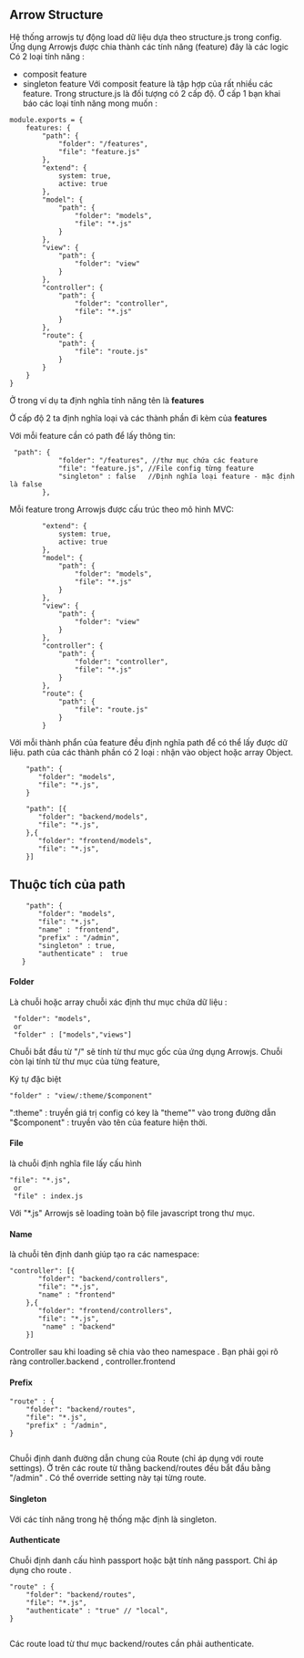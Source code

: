 ## Arrow Structure
Hệ thống arrowjs tự động load dữ liệu dựa theo structure.js trong config.
Ứng dụng Arrowjs được chia thành các tính năng (feature) đây là các logic
Có 2 loại tính năng :
-  composit feature
-  singleton feature
Với composit feature là tập hợp của rất nhiều các feature.
Trong structure.js là đối tượng có 2 cấp độ.
Ở cấp 1 bạn khai báo các loại tính năng mong muốn :

```
module.exports = {
    features: {
        "path": {
            "folder": "/features",
            "file": "feature.js"
        },
        "extend": {
            system: true,
            active: true
        },
        "model": {
            "path": {
                "folder": "models",
                "file": "*.js"
            }
        },
        "view": {
            "path": {
                "folder": "view"
            }
        },
        "controller": {
            "path": {
                "folder": "controller",
                "file": "*.js"
            }
        },
        "route": {
            "path": {
                "file": "route.js"
            }
        }
    }
}
```

Ở trong ví dụ ta định nghĩa tính năng tên là **features**

Ở cấp độ 2 ta định nghĩa loại và các thành phần đi kèm của **features**

Với mỗi feature cần có path để lấy thông tin:

```
 "path": {
            "folder": "/features", //thư mục chứa các feature
            "file": "feature.js", //File config từng feature
            "singleton" : false   //Định nghĩa loại feature - mặc định là false         
        },
 ```
	
Mỗi feature trong Arrowjs được cấu trúc theo mô hình MVC: 

```
		"extend": {
            system: true,
            active: true
        },
        "model": {
            "path": {
                "folder": "models",
                "file": "*.js"
            }
        },
        "view": {
            "path": {
                "folder": "view"
            }
        },
        "controller": {
            "path": {
                "folder": "controller",
                "file": "*.js"
            }
        },
        "route": {
            "path": {
                "file": "route.js"
            }
        }

```	
Với mỗi thành phẩn của feature đều định nghĩa path để có thể lấy được dữ liệu.
path của các thành phần có 2 loại : nhận vào object hoặc array Object.

```
	"path": {
       "folder": "models", 
       "file": "*.js",
	}
```

```
	"path": [{
       "folder": "backend/models", 
       "file": "*.js",
	},{
       "folder": "frontend/models", 
       "file": "*.js",
	}]
```
## Thuộc tích của path


```
	"path": {
       "folder": "models", 
       "file": "*.js",
       "name" : "frontend",
       "prefix" : "/admin",
       "singleton" : true,
       "authenticate" :  true
   }
```
#### Folder 
Là chuỗi hoặc array chuỗi xác định thư mục chứa dữ liệu :

```
 "folder": "models", 
 or
 "folder" : ["models","views"]
```
Chuỗi bắt đầu từ "/" sẽ tính từ thư mục gốc của ứng dụng Arrowjs.
Chuỗi còn lại tính từ thư mục của từng feature,

Ký tự đặc biệt

```
"folder" : "view/:theme/$component"
```
":theme" : truyền giá trị config có key là "theme"" vào trong đường dẫn
"$component" : truyền vào tên của feature hiện thời.

#### File
là chuỗi định nghĩa file lấy cấu hình
```
"file": "*.js", 
 or
 "file" : index.js
```
Với "*.js" Arrowjs sẽ loading toàn bộ file javascript trong thư mục.
#### Name
là chuỗi tên định danh giúp tạo ra các namespace:

```
"controller": [{
       "folder": "backend/controllers", 
       "file": "*.js",
       "name" : "frontend"
	},{
       "folder": "frontend/controllers", 
       "file": "*.js",
        "name" : "backend"
	}]
```
Controller sau khi loading sẽ chia vào theo namespace . Bạn phải gọi rõ ràng controller.backend , controller.frontend

#### Prefix

```
"route" : {
	"folder": "backend/routes", 
    "file": "*.js",
	"prefix" : "/admin",
}
      
```
Chuỗi định danh đường dẫn chung của Route (chỉ áp dụng với route settings). Ở trên các route từ thằng backend/routes đều bắt đầu bằng "/admin" . Có thể  override setting này tại từng route.

#### Singleton
Với các tính năng trong hệ thống mặc định là singleton.

#### Authenticate
Chuỗi định danh cấu hình passport hoặc bật tính năng passport. Chỉ áp dụng cho route . 
```
"route" : {
	"folder": "backend/routes", 
    "file": "*.js",
	"authenticate" : "true" // "local",
} 
      
```
Các route load từ thư mục backend/routes cần phải authenticate.